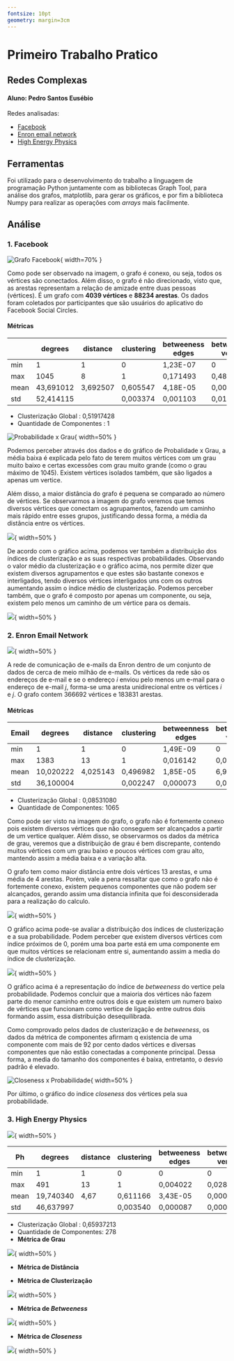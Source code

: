 ```yaml
---
fontsize: 10pt
geometry: margin=3cm
---
```


# Primeiro Trabalho Pratico
## Redes Complexas
#### Aluno: Pedro Santos Eusébio

Redes analisadas:

- [Facebook](http://snap.stanford.edu/data/egonets-Facebook.html)
- [Enron email network](http://snap.stanford.edu/data/email-Enron.html)
- [High Energy Physics](http://snap.stanford.edu/data/ca-HepPh.html)

## Ferramentas

Foi utilizado para o desenvolvimento do trabalho a linguagem de programação Python juntamente com as bibliotecas Graph Tool, para análise dos grafos, matplotlib, para gerar os gráficos, e por fim a biblioteca Numpy para realizar as operações com *arrays* mais facilmente.

## Análise


### 1. Facebook

![Grafo Facebook](https://i.imgur.com/rXixFSx.png){ width=70% }


Como pode ser observado na imagem, o grafo é conexo, ou seja, todos os vértices são conectados. Além disso, o grafo é não direcionado, visto que, as arestas representam a relação de amizade entre duas pessoas (vértices). É um grafo com **4039 vértices** e **88234 arestas**. Os dados foram coletados por participantes que são usuários do aplicativo do Facebook Social Circles.

#### **Métricas**

|          | degrees     | distance   | clustering    |betweeness edges|betweeness vertex| components | closeness    | 
|----------|-------------|------------|---------------|----------------|-----------------|------------|--------------| 
| min      | 1           | 1          | 0             | 1,23E-07       | 0               | 0          | 0,178254     | 
| max      | 1045        | 8          | 1             | 0,171493       | 0,480518        | 4039.0     | 0,459699     | 
| mean     | 43,691012   | 3,692507   | 0,605547      | 4,18E-05       | 0,000667        | 4039.0     | 0,276168     | 
| std      | 52,414115   |            | 0,003374      | 0,001103       | 0,011645        | 0,0        | 0,036119     | 


- Clusterização Global : 0,51917428
- Quantidade de Componentes : 1
    
![Probabilidade x Grau](https://i.imgur.com/5hr2Wco.png){ width=50% }


Podemos perceber através dos dados e do gráfico de Probalidade x Grau, a média baixa é explicada pelo fato de terem muitos vértices com um grau muito baixo e certas excessões com grau muito grande (como o grau máximo de 1045). Existem vértices isolados também, que são ligados a apenas um vertice.

Além disso, a maior distância do grafo é pequena se comparado ao número de vértices. Se observarmos a imagem do grafo veremos que temos diversos vértices que conectam os agrupamentos, fazendo um caminho mais rápido entre esses grupos, justificando dessa forma, a média da distância entre os vértices.
	

![](https://i.imgur.com/tkmA2Wh.png){ width=50% }

De acordo com o gráfico acima, podemos ver também a distribuição dos índices de clusterização e as suas respectivas probabilidades.
Observando o valor médio da clusterização e o gráfico acima, nos permite dizer que existem diversos agrupamentos e que estes são bastante conexos e interligados, tendo diversos vértices interligados uns com os outros aumentando assim o índice médio de clusterização.
Podemos perceber também, que o grafo é composto por apenas um componente, ou seja, existem pelo menos um caminho de um vértice para os demais.


![](https://i.imgur.com/O7UDWZv.png){ width=50% }


### 2. Enron Email Network

![](https://i.imgur.com/Ndp3gPS.png){ width=50% }

A rede de comunicação de e-mails da Enron dentro de um conjunto de dados de cerca de meio milhão de e-mails. Os vértices da rede são os endereços de e-mail e se o endereço *i* enviou pelo menos um e-mail para o endereço de e-mail *j*, forma-se uma aresta unidirecional entre os vértices *i* e *j*. O grafo contem  366692 vértices e 183831 arestas. 

#### **Métricas**

| Email | degrees     | distance     | clustering    |betweenness edges|betweeness vertex| components     | closeness    | 
|-------|-------------|--------------|---------------|-----------------|-----------------|----------------|--------------| 
| min   | 1           | 1            | 0             | 1,49E-09        | 0               |                | 0,114172     | 
| max   | 1383        | 13           | 1             | 0,016142        | 0,064851        | 33696          | 1            | 
| mean  | 10,020222   | 4,025143     | 0,496982      | 1,85E-05        | 6,95E-05        | 34,45258       | 0,307050     | 
| std   | 36,100004   |              | 0,002247      | 0,000073        | 0,000879        | 1.031,96       | 0,190206     | 

- Clusterização Global : 0,08531080
- Quantidade de Componentes: 1065

Como pode ser visto na imagem do grafo, o grafo não é fortemente conexo pois existem diversos vértices que não conseguem ser alcançados a partir de um vertice qualquer. Além disso, se observarmos os dados da métrica de grau, veremos que a distribuição de grau é bem discrepante, contendo muitos vértices com um grau baixo e poucos vértices com grau alto, mantendo assim a média baixa e a variação alta.

O grafo tem como maior distância entre dois vértices 13 arestas, e uma média de 4 arestas. Porém, vale a pena ressaltar que como o grafo não é fortemente conexo, existem pequenos componentes que não podem ser alcançados, gerando assim uma distancia infinita que foi desconsiderada para a realização do calculo.

	
![](https://i.imgur.com/GZdcJ8s.png){ width=50% }

O gráfico acima pode-se avaliar a distribuição dos índices de clusterização e a sua probabilidade. Podem perceber que existem diversos vértices com índice próximos de 0, porém uma boa parte está em uma componente em que muitos vértices se relacionam entre si, aumentando assim a media do índice de clusterização.


![](https://i.imgur.com/NPczzsy.png){ width=50% }

O gráfico acima é a representação do índice de *betweeness* do vertice pela probabilidade. Podemos concluir que a maioria dos vértices não fazem parte do menor caminho entre outros dois e que existem um numero baixo de vértices que funcionam como vertice de ligação entre outros dois formando assim, essa distribuição desequilibrada.

Como comprovado pelos dados de clusterização e de *betweeness*, os dados da métrica de componentes afirmam q existencia de uma componente com mais de 92 por cento dados vértices e diversas componentes que não estão conectadas a componente principal. Dessa forma, a media do tamanho dos componentes é baixa, entretanto, o desvio padrão é elevado. 
	
![Closeness x Probabilidade](https://i.imgur.com/aT9mgRE.png){ width=50% }

Por último, o gráfico do indice *closeness* dos vértices pela sua probabilidade.

### 3. High Energy Physics

![](https://i.imgur.com/jbxPp1G.png){ width=50% }

| Ph   | degrees     | distance | clustering    |betweeness edges|betweeness vertex| components   | closeness    | 
|------|-------------|----------|---------------|----------------|-----------------|--------------|--------------| 
| min  | 1           | 1        | 0             | 0              | 0               |              | 0,107145     | 
| max  | 491         | 13       | 1             | 0,004022       | 0,028025        | 11204        | 1            | 
| mean | 19,740340   | 4,67     | 0,611166      | 3,43E-05       | 0,000266        | 43,194245    | 0,266357     | 
| std  | 46,637997   |          | 0,003540      | 0,000087       | 0,000871        | 670,58964    | 0,182584     | 

- Clusterização Global : 0,65937213
- Quantidade de Componentes: 278
- **Métrica de Grau**

   
![](https://i.imgur.com/8A398Bs.png){ width=50% }

- **Métrica de Distância**
   

- **Métrica de Clusterização**
	

![](https://i.imgur.com/eynIYeg.png){ width=50% }



- **Métrica de *Betweeness***
	
![](https://i.imgur.com/aREtiC2.png){ width=50% }



- **Métrica de *Closeness***

![](https://i.imgur.com/HtaBgax.png){ width=50% }
